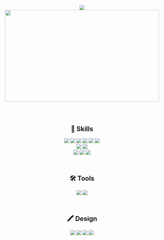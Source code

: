 <div align="center">
  <img src="https://capsule-render.vercel.app/api?type=waving&color=fd49bb&height=180&text=Hello!%20I'm%20Hyemi%20🐻&animation=fadeIn&fontColor=ffffff&fontSize=40" />
</div>

<a href="https://www.gitanimals.org/en_US?utm_medium=image&utm_source=jhm010234&utm_content=farm">
  <img src="https://render.gitanimals.org/farms/jhm010234" width="100%" height="300" />
</a>

<br/><br/>

<h2 align="center">🚀 Skills</h2>

<p align="center">
  <img src="https://img.shields.io/badge/HTML5-E34F26?style=for-the-badge&logo=HTML5&logoColor=white" />
<img src="https://img.shields.io/badge/CSS3-1572B6?style=for-the-badge&logo=CSS3&logoColor=white" />
<img src="https://img.shields.io/badge/Tailwind CSS-06B6D4?style=for-the-badge&logo=Tailwind CSS&logoColor=white" />
<img src="https://img.shields.io/badge/Javascript-F7DF1E?style=for-the-badge&logo=Javascript&logoColor=white" />
<img src="https://img.shields.io/badge/React-61DAFB?style=for-the-badge&logo=React&logoColor=white" />
<img src="https://img.shields.io/badge/Next.js-000000?style=for-the-badge&logo=Next.js&logoColor=white" />

  <br/>
<img src="https://img.shields.io/badge/Node.js-339933?style=for-the-badge&logo=Node.js&logoColor=white" />
<img src="https://img.shields.io/badge/Spring-6DB33F?style=for-the-badge&logo=Spring&logoColor=white" />
   <br/>
<img src="https://img.shields.io/badge/MySQL-4479A1?style=for-the-badge&logo=MySQL&logoColor=white" />
<img src="https://img.shields.io/badge/MongoDB-47A248?style=for-the-badge&logo=MongoDB&logoColor=white" />
<img src="https://img.shields.io/badge/Java-007396?style=for-the-badge&logo=Java&logoColor=white" />
</p>
<br/>



<h2 align="center">🛠 Tools</h2>

<p align="center">
  <img src="https://img.shields.io/badge/Git-F05032?style=for-the-badge&logo=Git&logoColor=white" />
  <img src="https://img.shields.io/badge/Notion-000000?style=for-the-badge&logo=Notion&logoColor=white" />
</p>
<br/>


<h2 align="center">🖍 Design</h2> 

<p align="center">
  <img src="https://img.shields.io/badge/Figma-F24E1E?style=for-the-badge&logo=figma&logoColor=white" />
  <img src="https://img.shields.io/badge/Adobe%20Photoshop-31A8FF?style=for-the-badge&logo=Adobe%20Photoshop&logoColor=black" />
  <img src="https://img.shields.io/badge/Adobe%20Premiere%20Pro-9999FF?style=for-the-badge&logo=Adobe%20Premiere%20Pro&logoColor=white" />
  <img src="https://img.shields.io/badge/blender-%23F5792A.svg?style=for-the-badge&logo=blender&logoColor=white" />
</p>
<br/>
